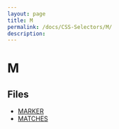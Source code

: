 ```yaml
---
layout: page
title: M
permalink: /docs/CSS-Selectors/M/
description: 
---
```


# M



## Files
* [MARKER](/compare.html2pdf.tools/docs/CSS-Selectors/M/marker.html)
* [MATCHES](/compare.html2pdf.tools/docs/CSS-Selectors/M/matches.html)


